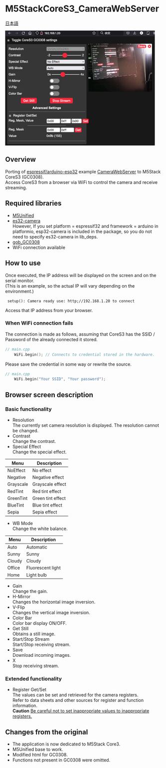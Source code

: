 # M5StackCoreS3_CameraWebServer

[日本語](README.md)

<img src="./M5StackCoreS3_CameraWebServer.jpg" width="480">

## Overview
Porting of [espressif/arduino-esp32](https://github.com/espressif/arduino-esp32) example [CameraWebServer](https://github.com/espressif/arduino-esp32/blob/master/libraries/ESP32/examples/Camera/CameraWebServer) to M5Stack CoreS3 (GC0308).  
Access CoreS3 from a browser via WiFi to control the camera and receive streaming.


## Required libraries
* [M5Unified](https://github.com/m5stack/M5Unified)
* [es32-camera](https://github.com/espressif/esp32-camera/tree/master)   
However, If you set platform = espressif32 and framework = arduino in platformio, esp32-camera is included in the package, so you do not need to specify es32-camera in lib_deps.
* [gob_GC0308](https://github.com/GOB52/gob_GC0308)
* WiFi connection available

## How to use
Once executed, the IP address will be displayed on the screen and on the serial monitor.  
(This is an example, so the actual IP will vary depending on the environment.)
```
 setup(): Camera ready use: http;//192.168.1.20 to connect
```
Access that IP address from your browser.

### When WiFi connection fails
The connection is made as follows, 
assuming that CoreS3 has the SSID / Password of the already connected it stored.
```cpp
// main.cpp
    WiFi.begin(); // Connects to credential stored in the hardware.
```
Please save the credential in some way or rewrite the source.
```cpp
// main.cpp
    WiFi.begin("Your SSID", "Your password");
```

## Browser screen description
### Basic functionality
* Resolution  
The currently set camera resolution is displayed. The resolution cannot be changed.
* Contrast  
Change the contrast.
* Special Effect  
Change the special effect.

|Menu|Description|
|---|---|
|NoEffect|No effect|
|Negative|Negative effect|
|Grayscale|Grayscale effect|
|RedTint|Red tint effect|
|GreenTint|Green tint effect|
|BlueTint|Blue tint effect|
|Sepia|Sepia effect|

* WB Mode  
Change the white balance.

|Menu|Description|
|---|---|
|Auto|Automatic|
|Sunny|Sunny|
|Cloudy|Cloudy|
|Office|Fluorescent light|
|Home|Light bulb|

* Gain  
Change the gain.
* H-Mirror  
Changes the horizontal image inversion.
* V-Flip  
Changes the vertical image inversion.
* Color Bar  
Color bar display ON/OFF.
* Get Still  
Obtains a still image.
* Start/Stop Stream  
Start/Stop receiving stream.
* Save  
Download incoming images.
* X  
Stop receiving stream.

### Extended functionality
* Register Get/Set  
The values can be set and retrieved for the camera registers.  
Refer to data sheets and other sources for register and function information.  
**Caution** <ins>Be careful not to set inappropriate values to inappropriate registers. </ins>

## Changes from the original
* The application is now dedicated to M5Stack Core3.
* M5Unified base to work.
* Modified html for GC0308.
* Functions not present in GC0308 were omitted.
